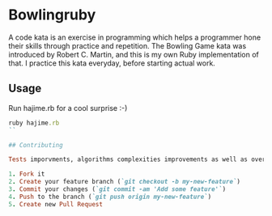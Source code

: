 # Bowlingruby

A code kata is an exercise in programming which helps a programmer hone their skills through practice and repetition.
The Bowling Game kata was introduced by Robert C. Martin, and this is my own Ruby implementation of that.
I practice this kata everyday, before starting actual work.

## Usage

Run hajime.rb for a cool surprise :-)

```ruby
ruby hajime.rb
``

## Contributing

Tests imporvments, algorithms complexities improvements as well as overall project sturucture tips are well-appreciated contributions.

1. Fork it
2. Create your feature branch (`git checkout -b my-new-feature`)
3. Commit your changes (`git commit -am 'Add some feature'`)
4. Push to the branch (`git push origin my-new-feature`)
5. Create new Pull Request
